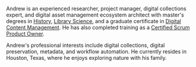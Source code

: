 Andrew is an experienced researcher, project manager, digital collections expert, and digital asset management ecosystem architect with master's degrees in [History](http://cas.utpb.edu/academic-departments/history/), [Library Science](http://lis.unt.edu/master-science), and a graduate certificate in [Digital Content Management](http://lis.unt.edu/digital-content-management). He has also completed training as a [Certified Scrum Product Owner](http://bcert.me/sdpabmjev).

Andrew's professional interests include digital collections, digital preservation, metadata, and workflow automation. He currently resides in Houston, Texas, where he enjoys exploring nature with his family.
